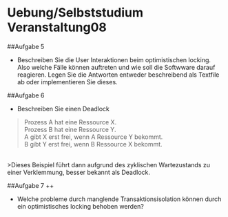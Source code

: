Uebung/Selbststudium Veranstaltung08
===============
##Aufgabe 5
- Beschreiben Sie die User Interaktionen beim optimistischen locking. Also welche Fälle können auftreten und wie soll die Softwware darauf reagieren. Legen Sie die Antworten entweder beschreibend als Textfile ab oder implementieren Sie dieses. 

##Aufgabe 6
- Beschreiben Sie einen Deadlock
>Prozess A hat eine Ressource X.<br>
>Prozess B hat eine Ressource Y.<br>
>A gibt X erst frei, wenn A Ressource Y bekommt.<br>
>B gibt Y erst frei, wenn B Ressource X bekommt.<br>
<br>
>Dieses Beispiel führt dann aufgrund des zyklischen Wartezustands zu einer Verklemmung, besser bekannt als Deadlock.

##Aufgabe 7 ++
- Welche probleme durch manglende Transaktionsisolation können durch ein optimistisches locking behoben werden? 